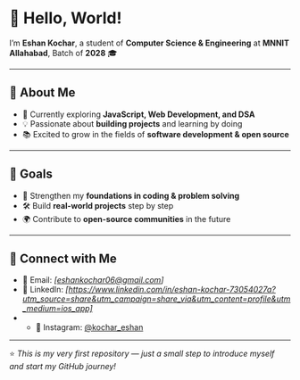 # 👋 Hello, World!

I’m **Eshan Kochar**, a student of **Computer Science & Engineering** at **MNNIT Allahabad**, Batch of **2028** 🎓  

---

## 🌱 About Me
- 🎯 Currently exploring **JavaScript, Web Development, and DSA**  
- 💡 Passionate about **building projects** and learning by doing  
- 📚 Excited to grow in the fields of **software development & open source**  

---

## 🚀 Goals
- 📖 Strengthen my **foundations in coding & problem solving**  
- 🛠️ Build **real-world projects** step by step  
- 🌍 Contribute to **open-source communities** in the future  

---

## 🔗 Connect with Me
- 📧 Email: *[eshankochar06@gmail.com]*  
- 💼 LinkedIn: *[https://www.linkedin.com/in/eshan-kochar-73054027a?utm_source=share&utm_campaign=share_via&utm_content=profile&utm_medium=ios_app]*
- - 📸 Instagram: [@kochar_eshan](https://instagram.com/yourusername)

---

⭐ *This is my very first repository — just a small step to introduce myself and start my GitHub journey!*  
